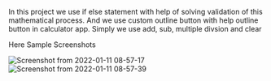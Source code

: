 In this project we use if else statement with help of solving validation of this mathematical process. And we use custom outline button with help outline button in calculator app. Simply we use add, sub, multiple divsion and clear

Here Sample Screenshots

![Screenshot from 2022-01-11 08-57-17](https://user-images.githubusercontent.com/95623031/148904684-3d98e25c-4da8-43c9-bc96-565311976afb.png)
![Screenshot from 2022-01-11 08-57-39](https://user-images.githubusercontent.com/95623031/148904690-79a3396a-591d-4e47-89b1-3fdde17bc99d.png)
